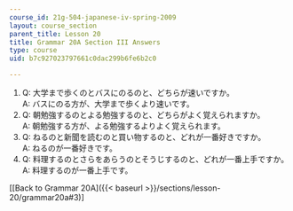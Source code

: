 ```yaml
---
course_id: 21g-504-japanese-iv-spring-2009
layout: course_section
parent_title: Lesson 20
title: Grammar 20A Section III Answers
type: course
uid: b7c927023797661c0dac299b6fe6b2c0

---
```


1.  Q: 大学まで歩くのとバスにのるのと、どちらが速いですか。  
    A: バスにのる方が、大学まで歩くより速いです。
2.  Q: 朝勉強するのとよる勉強するのと、どちらがよく覚えられますか。  
    A: 朝勉強する方が、よる勉強するよりよく覚えられます。
3.  Q: ねるのと新聞を読むのと買い物するのと、どれが一番好きですか。  
    A: ねるのが一番好きです。
4.  Q: 料理するのとさらをあらうのとそうじするのと、どれが一番上手ですか。  
    A: 料理するのが一番上手です。

\[[Back to Grammar 20A]({{< baseurl >}}/sections/lesson-20/grammar20a#3)\]